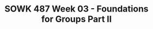 ---
layout: single_embed_slide
title: "SOWK 487 Week 03 - Foundations for Groups Part II"
presentation_id: u6tOvs
canonical_url: /presentations/u6tOvs/
slides:
  - slide_name: ../deck-6262-large-0.jpeg
    slide_thumbnail: ../deck-6262-thumb-0.jpeg
    slide_text: >
      <p><strong>Time</strong>: Wednesday’s from 5:30-8:15<br />
      <strong>Date</strong>: 01/27/21
      <strong>Content</strong>: Theoretical and Philosophical Foundations to Groups part II
      <strong>Reading Assignment</strong>: Garvin et al. (2017) Chapters 4-6
      <strong>Due Dates</strong>:</p>
      <ul>
      <li>
      <strong>A-01: Synchronous Class Engagement</strong> Attend class</li>
      <li>
      <strong>A-02: Asynchronous Class Engagement</strong> What are small practical ways we can be empowering due Sunday 01/31/21 at 11:55 PM <em>via Flipgrid</em>
      </li>
      <li>
      <strong>Read</strong> Garvin et al. (2017) Chapters 4-6</li>
      </ul>
      
  - slide_name: ../deck-6262-large-1.jpeg
    slide_thumbnail: ../deck-6262-thumb-1.jpeg
    slide_text: >
      <p>[Whole Class Activity] Watch the Pinky and the Brain video clip.</p>
      <blockquote>
      <p>The readings for this week were about empowerment theory, ethics, and social justice. Whenever I think about those subjects I also get the feeling that we have to find ways to take over the world.</p>
      </blockquote>
      
  - slide_name: ../deck-6262-large-2.jpeg
    slide_thumbnail: ../deck-6262-thumb-2.jpeg
    slide_text: >
      <ul>
      <li>Empowerment theory</li>
      <li>Ethics and social justice</li>
      </ul>
      
  - slide_name: ../deck-6262-large-3.jpeg
    slide_thumbnail: ../deck-6262-thumb-3.jpeg
    slide_text: >
      <p>Empowerment, Advocacy, and Leadership Activity 1 taken from (http://berkstransition.org/wp-content/uploads/2012/05/activity1.pdf)</p>
      <p><strong>Description</strong>: In this activity, approximately 1/3 of the participants will be given a lollipop. Each participant with a lollipop can voice their ideas and are “empowered,” while people without lollipops do not have a voice and are seen as tokens.</p>
      <p><strong>Purpose</strong>: This activity can demonstrate the importance of empowerment and making sure that everyone is self-determined and has a voice.</p>
      <p><strong>Recommended Group Size</strong>: any size of group
      <strong>Estimated time</strong>: 15-20 minutes</p>
      <p><strong>Activity Summary</strong>: As participants are being seated (or prior to the activity), hand out lollipops to every third or fourth person (after the activity others can also have the lollipops). Participants musts be informed that the lollipops are for an activity and to wait to eat them. In this activity, participants with lollipops are people with a voice, who are empowered, and whose ideas are seen as valuable; while the participants without lollipops are seen as tokens who are not seen as having valuable ideas. This activity is meant to demonstrate the importance of empowerment and establishing your voice.</p>
      <p>Leader Instructions with a Draft Script of Directions:
      . Below there are key words that should be included in the introduction and conclusion.</p>
      <p>~Key Points~</p>
      <ul>
      <li>Give lollipops to every third to fourth participant</li>
      <li>Clearly state that the lollipops will be used for the activity and that people can get lollipops after the activity</li>
      <li>Throughout the entire activity overly emphasize how smart, amazing, beautiful, etc. the group with the lollipops are while exaggerating how much the people without lollipops are not.</li>
      <li>Introduce the icebreaker</li>
      </ul>
      <blockquote>
      <p>State that you will be discussing how to best assist youth with
      disabilities with $1 million and want ideas from everyone</p>
      </blockquote>
      <ul>
      <li>As you get responses, emphasize how amazing the ideas are from the people with lollipops and how much “better” they are than the others</li>
      <li>The importance here is not the ideas or ways to spend money but rather to clearly show a bias for people with lollipops</li>
      </ul>
      <p>~Concluding Points and Discussion Questions~</p>
      <ul>
      <li>After a few minutes of discussing ways to spend money end the discussion</li>
      <li>This activity wasn’t about deciding on money, it was about biases and not having your voice heard</li>
      <li>Who did we listen to? (answer: people with lollipops)</li>
      <li>We used a completely subjective and irrelevant quality as the determining factor of who we were going to listen to.</li>
      <li>Often people with disabilities may be seen as not having a lollipop and are therefore not listened to.</li>
      <li>What did it feel to not be listened to?</li>
      <li>How did you feel about the people who do have lollipops? Were you mad at them? Did you feel betrayed? Did you feel separated from them or that somehow you felt connected to other people who like you did or did not have a lollipop?</li>
      </ul>
      
  - slide_name: ../deck-6262-large-4.jpeg
    slide_thumbnail: ../deck-6262-thumb-4.jpeg
    slide_text: >
      <blockquote>
      <p>“I am no bird; and no net ensnares me: I am a free human being with an independent will”
      — Charlotte Brontë, Jane Eyre</p>
      </blockquote>
      <blockquote>
      <p>So what is empowerment, what does it mean?</p>
      </blockquote>
      <blockquote>
      <p>[Small Group Activity] Have class break up into small groups (partners or trios) and come up with a definition for what empowerment</p>
      </blockquote>
      <ul>
      <li>What is it?</li>
      <li>Why it’s important?</li>
      <li>How we do it?</li>
      </ul>
      
  - slide_name: ../deck-6262-large-5.jpeg
    slide_thumbnail: ../deck-6262-thumb-5.jpeg
    slide_text: >
      <blockquote>
      <p>Robbins, S. C. Chatterjee, P., Canda, E. R.(2006) Contemporary human behavior theory: a critical perspective for social work. University of Michigan: Pearson/A and B</p>
      </blockquote>
      <blockquote>
      <p>There are some primary principals of empowerment theory in general, not just in how it relates to working with groups.</p>
      </blockquote>
      <ol>
      <li>All oppression should be fought</li>
      <li>A systematic understanding of oppression must be maintained</li>
      <li>People are capable of empowering themselves</li>
      <li>People need to connect with others to work on empowerment</li>
      <li>Clinician and the client share power</li>
      </ol>
      
  - slide_name: ../deck-6262-large-6.jpeg
    slide_thumbnail: ../deck-6262-thumb-6.jpeg
    slide_text: >
      <ol start="6">
      <li>Client centered with the client being encouraged to tell own story &amp; develop own goals</li>
      <li>Client as “victor not victim”</li>
      <li>Social change is goal, not symptom reduction.</li>
      <li>Clinicians must examine how their practice may disempower clients</li>
      <li>Clinician may need to be socially and politically active to address meso and macro needs [local, national, global issues]</li>
      </ol>
      
  - slide_name: ../deck-6262-large-7.jpeg
    slide_thumbnail: ../deck-6262-thumb-7.jpeg
    slide_text: >
      <p>The first step in empowerment theory is the empowering of the client.  This means helping them to gain self-efficacy.  This can be done by the following:</p>
      <ul>
      <li>Skill building</li>
      <li>Gaining self-awareness</li>
      <li>Learning to navigate systems</li>
      </ul>
      
  - slide_name: ../deck-6262-large-8.jpeg
    slide_thumbnail: ../deck-6262-thumb-8.jpeg
    slide_text: >
      <p>The second step in empowerment theory is connecting the client to the “bigger picture.”  This means helping them to gain a critical consciousness about oppression and obstacles.  Some examples of this are as follows:</p>
      <ul>
      <li>Identifying barriers</li>
      <li>Defining power</li>
      <li>Connecting the client to a group</li>
      <li>Letting them know they aren’t alone</li>
      </ul>
      
  - slide_name: ../deck-6262-large-9.jpeg
    slide_thumbnail: ../deck-6262-thumb-9.jpeg
    slide_text: >
      <p>The third step in empowerment theory is creating larger social change.  The following are some possible ideas:</p>
      <ul>
      <li>Creating policy and or legal changes</li>
      <li>Having the client act as a mentor</li>
      <li>Connecting to another activity that allows them to make social change</li>
      </ul>
      
  - slide_name: ../deck-6262-large-10.jpeg
    slide_thumbnail: ../deck-6262-thumb-10.jpeg
    slide_text: >
      <blockquote>
      <p>The following are the parts of doing empowerment theory with groups or in mezzo practice. It really closely aligns with steps two and three of the micro practice.</p>
      </blockquote>
      <ul>
      <li>Planning</li>
      <li>Consciousness Raising / Conscientiazation</li>
      <li>Social / Collective action</li>
      <li>Embeddedness in the community</li>
      </ul>
      
  - slide_name: ../deck-6262-large-11.jpeg
    slide_thumbnail: ../deck-6262-thumb-11.jpeg
    slide_text: >
      <blockquote>
      <p>Planning is the basis of any process. There are some criteria that are important to consider when planning.</p>
      </blockquote>
      <ul>
      <li>Inclusive to all participants</li>
      <li>Important that participants understand purpose of the group</li>
      <li>Focus is on both personal and social change</li>
      <li>Involves risk (i.e. doing social change and challenges)</li>
      <li>Takes time</li>
      </ul>
      
  - slide_name: ../deck-6262-large-12.jpeg
    slide_thumbnail: ../deck-6262-thumb-12.jpeg
    slide_text: >
      <blockquote>
      <p>The Consciousness-Raising stage is when collaborative action really starts.</p>
      </blockquote>
      <ul>
      <li>Start of collaborative action</li>
      <li>Mutual aid model</li>
      <li>Developing actions to address needs expressed</li>
      </ul>
      
  - slide_name: ../deck-6262-large-13.jpeg
    slide_thumbnail: ../deck-6262-thumb-13.jpeg
    slide_text: >
      <blockquote>
      <p>When we move on to the actual implementation and making changes in the community or other locations is where things get really exciting.</p>
      </blockquote>
      <ul>
      <li>Implement the actions to address expressed needs</li>
      </ul>
      
  - slide_name: ../deck-6262-large-14.jpeg
    slide_thumbnail: ../deck-6262-thumb-14.jpeg
    slide_text: >
      <blockquote>
      <p>The final stage is around embeddeness and is post action stage.</p>
      </blockquote>
      <ul>
      <li>Poststage portion of the group</li>
      <li>What does it look like when you are finished or end</li>
      <li>How do we consolidate changes made</li>
      </ul>
      
  - slide_name: ../deck-6262-large-15.jpeg
    slide_thumbnail: ../deck-6262-thumb-15.jpeg
    slide_text: >
      <blockquote>
      <p>To provide an example of this, I want to share a little bit about one of my colleagues at the University of the California Institute of Integral Studies. Last spring I was in California for our Residential Intensive for my program, and I attended her dissertation defense.</p>
      </blockquote>
      <ul>
      <li>Discussion about the study</li>
      <li>Impact of the presentations</li>
      <li>Movement for me to participatory action research for my own project</li>
      <li>Start of a non profit, movement within the government… etc.</li>
      </ul>
      <p>Montgomery Di Marco, A. (2020). <em>How a group of refugee-immigrant women living
      in the diaspora in Metro-Vancouver define flourishing and experience
      participatory-hospitality: A feminist participatory action research project</em>
      California Institute of Integral Studies.</p>
      
  - slide_name: ../deck-6262-large-16.jpeg
    slide_thumbnail: ../deck-6262-thumb-16.jpeg
    slide_text: >
      <p>[Small Group Activity] Thinking about using empowerment in relationship to students at Heritage and Potential needs. Start the planning of what a social action group might look like.</p>
      
  - slide_name: ../deck-6262-large-17.jpeg
    slide_thumbnail: ../deck-6262-thumb-17.jpeg
    slide_text: >
      <blockquote>
      <p>[Whole Class Activity] Discuss what are some potential ethical dilemmas that could come up in relationship to groups.</p>
      </blockquote>
      <p>The tasks to do in the event of an ethical dilemma is to:</p>
      <ul>
      <li>Identify ethical issues</li>
      <li>Determining appropriate help</li>
      <li>Thinking critically</li>
      <li>Managing conflict</li>
      <li>Planning and implementing decisions</li>
      <li>Evaluating and follow-up</li>
      </ul>
      
  - slide_name: ../deck-6262-large-18.jpeg
    slide_thumbnail: ../deck-6262-thumb-18.jpeg
    slide_text: >
      <blockquote>
      <p>Talk about each value</p>
      </blockquote>
      <p>[Small Group Activity] Break up into groups and have talk about how you would <strong>know</strong> that you have these values within a group.</p>
      <ul>
      <li>Solidarity</li>
      <li>Tolerance</li>
      <li>Inclusion</li>
      <li>Trust</li>
      <li>Cultural Humility</li>
      <li>Empowerment</li>
      <li>Shared leadership</li>
      </ul>
      
---